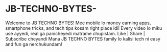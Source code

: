 # JB-TECHNO-BYTES-
Welcome to JB TECHNO BYTES!  Mee mobile lo money earning apps, smartphone tricks, and tech tips kosam right place idi! Every video lo miku use ayyedi, real ga panicheyedi matrame chupistam.  Like | Share | Subscribe cheyandi Mana JB TECHNO BYTES family lo kalisi tech ni easy and fun ga nerchukundam!
